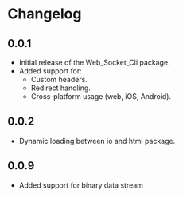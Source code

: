 # Changelog

## 0.0.1
- Initial release of the Web_Socket_Cli package.
- Added support for:
  - Custom headers.
  - Redirect handling.
  - Cross-platform usage (web, iOS, Android).

## 0.0.2
- Dynamic loading between io and html package.

## 0.0.9
- Added support for binary data stream